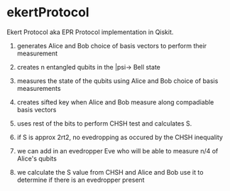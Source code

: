 # ekertProtocol
Ekert Protocol aka EPR Protocol implementation in Qiskit.

1. generates Alice and Bob choice of basis vectors to perform their measurement

2. creates n entangled qubits in the |psi-> Bell state

3. measures the state of the qubits using Alice and Bob choice of basis measurements 

4. creates sifted key when Alice and Bob measure along compadiable basis vectors

5. uses rest of the bits to perform CHSH test and calculates S.

6. if S is approx 2rt2, no evedropping as occured by the CHSH inequality

7. we can add in an evedropper Eve who will be able to measure n/4 of Alice's qubits 

8. we calculate the S value from CHSH and Alice and Bob use it to determine if there is an evedropper present
